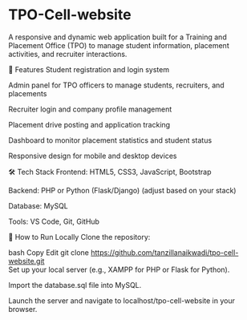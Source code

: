 # TPO-Cell-website
A responsive and dynamic web application built for a Training and Placement Office (TPO) to manage student information, placement activities, and recruiter interactions.

📌 Features
Student registration and login system

Admin panel for TPO officers to manage students, recruiters, and placements

Recruiter login and company profile management

Placement drive posting and application tracking

Dashboard to monitor placement statistics and student status

Responsive design for mobile and desktop devices

🛠️ Tech Stack
Frontend: HTML5, CSS3, JavaScript, Bootstrap

Backend: PHP or Python (Flask/Django) (adjust based on your stack)

Database: MySQL

Tools: VS Code, Git, GitHub

🚀 How to Run Locally
Clone the repository:

bash
Copy
Edit
git clone https://github.com/tanzillanaikwadi/tpo-cell-website.git  
Set up your local server (e.g., XAMPP for PHP or Flask for Python).

Import the database.sql file into MySQL.

Launch the server and navigate to localhost/tpo-cell-website in your browser.
